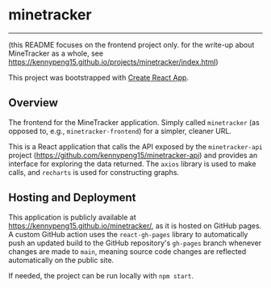 # minetracker
---

(this README focuses on the frontend project only. for the write-up about MineTracker as a whole, 
see https://kennypeng15.github.io/projects/minetracker/index.html)

This project was bootstrapped with [Create React App](https://github.com/facebook/create-react-app).

## Overview
The frontend for the MineTracker application. Simply called `minetracker` (as opposed to, e.g., `minetracker-frontend`)
for a simpler, cleaner URL.

This is a React application that calls the API exposed by the `minetracker-api` project (https://github.com/kennypeng15/minetracker-api)
and provides an interface for exploring the data returned. The `axios` library is used to make calls, and `recharts` is used 
for constructing graphs. 

## Hosting and Deployment
This application is publicly available at https://kennypeng15.github.io/minetracker/, as it is hosted on GitHub pages.
A custom GitHub action uses the `react-gh-pages` library to automatically push an updated build to the
GitHub repository's `gh-pages` branch whenever changes are made to `main`, meaning source code changes are reflected automatically
on the public site.

If needed, the project can be run locally with `npm start`.

